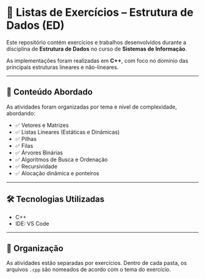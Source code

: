 # 🧮 Listas de Exercícios – Estrutura de Dados (ED)

Este repositório contém exercícios e trabalhos desenvolvidos durante a disciplina de **Estrutura de Dados** no curso de **Sistemas de Informação**.

As implementações foram realizadas em **C++**, com foco no domínio das principais estruturas lineares e não-lineares.

---

## 📘 Conteúdo Abordado

As atividades foram organizadas por tema e nível de complexidade, abordando:

- ✅ Vetores e Matrizes
- ✅ Listas Lineares (Estáticas e Dinâmicas)
- ✅ Pilhas
- ✅ Filas
- ✅ Árvores Binárias
- ✅ Algoritmos de Busca e Ordenação
- ✅ Recursividade
- ✅ Alocação dinâmica e ponteiros

---

## 🛠️ Tecnologias Utilizadas

- C++
- IDE: VS Code

---

## 📁 Organização

As atividades estão separadas por exercícios. Dentro de cada pasta, os arquivos `.cpp` são nomeados de acordo com o tema do exercício.
